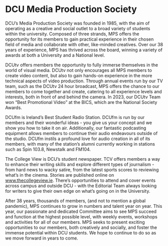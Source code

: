 # DCU Media Production Society

DCU’s Media Production Society was founded in 1985, with the aim of operating as a creative and social outlet to a broad variety of students within the university. Composed of three strands, MPS offers the opportunity for its members to gain practical experience in their chosen field of media and collaborate with other, like-minded creatives. Over our 38 years of experience, MPS has thrived across the board, winning a variety of awards at both a University and a National level.

DCUtv offers members the opportunity to fully immerse themselves in the world of visual media. DCUtv not only encourages all MPS members to create video content, but also to gain hands-on experience in the more technical aspects of video production. Through annual events run by our TV team, such as the DCUtv 24 hour broadcast, MPS offers the chance to our members to come together and create, catering to all experience levels and interests, both in front of and behind the camera. In 2023, our DCUtv Team won “Best Promotional Video” at the BICS, which are the National Society Awards.

DCUfm is Ireland’s Best Student Radio Station. DCUfm is run by our members and their wonderful ideas - you give us your concept and we show you how to take it on air. Additionally, our fantastic podcasting equipment allows members to continue their audio endeavours outside of the studio. DCUfm instils a profound love for audio creation in all of its members, with many of the station’s alumni currently working in stations such as Spin 103.8, Newstalk and FM104.

The College View is DCU’s student newspaper. TCV offers members a way to enhance their writing skills and explore different types of journalism - from hard news to wacky satire, from the latest sports scores to reviewing what’s in the cinema. Stories are published online on www.thecollegeview.ie. There’s opportunities to attend and cover events across campus and outside DCU - with the Editorial Team always looking for writers to give their own edge on what’s going on in the University.

After 38 years, thousands of members, (and not to mention a global pandemic), MPS continues to grow in numbers and talent year on year. This year, our passionate and dedicated Committee aims to see MPS succeed and function at the highest possible level, with weekly events, workshops and activities for all of our members. MPS seeks to present exciting opportunities to our members, both creatively and socially, and foster the immense potential within DCU students. We hope to continue to do so as we move forward in years to come. 
